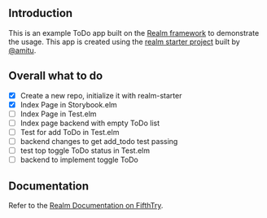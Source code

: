 ## Introduction

This is an example ToDo app built on the [Realm framework](https://github.com/ackotech/realm/)
to demonstrate the usage. This app is created using the [realm starter project](https://github.com/amitu/realm-starter)
built by [@amitu](https://github.com/amitu).

## Overall what to do

- [x] Create a new repo, initialize it with realm-starter
- [x] Index Page in Storybook.elm
- [ ] Index Page in Test.elm
- [ ] Index page backend with empty ToDo list
- [ ] Test for add ToDo in Test.elm
- [ ] backend changes to get add_todo test passing
- [ ] test top toggle ToDo status in Test.elm
- [ ] backend to implement toggle ToDo

## Documentation

Refer to the [Realm Documentation on FifthTry](https://www.fifthtry.com/amitu/realm/).
